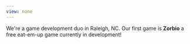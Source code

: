 ```yaml
---
view: none
---
```


We're a game development duo in Raleigh, NC.  Our first game is **Zorbio** a
free eat-em-up game currently in development!  <!-- In two clicks, you can be
playing it!  [Play now!](http://zor.bio) -->
